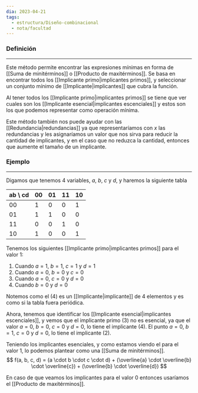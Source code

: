 ```yaml
---
dia: 2023-04-21
tags:
  - estructura/Diseño-combinacional
  - nota/facultad
---
```

### Definición
---
Este método permite encontrar las expresiones mínimas en forma de [[Suma de minitérminos]] o [[Producto de maxitérminos]]. Se basa en encontrar todos los [[Implicante primo|implicantes primos]], y seleccionar un conjunto mínimo de [[Implicante|implicantes]] que cubra la función.

Al tener todos los [[Implicante primo|implicantes primos]] se tiene que ver cuales son los [[Implicante esencial|implicantes escenciales]] y estos son los que podemos representar como operación mínima.

Este método también nos puede ayudar con las [[Redundancia|redundancias]] ya que representaríamos con $x$ las redundancias y les asignaríamos un valor que nos sirva para reducir la cantidad de implicantes, y en el caso que no reduzca la cantidad, entonces que aumente el tamaño de un implicante.

### Ejemplo
---
Digamos que tenemos 4 variables, $a$, $b$, $c$ y $d$, y haremos la siguiente tabla

| ab \\ cd | 00  | 01  | 11  | 10  |
| -------- | --- | --- | --- | --- |
| 00       | 1   | 0   | 0   | 1   |
| 01       | 1   | 1   | 0   | 0   |
| 11       | 0   | 0   | 1   | 0   |
| 10       | 1   | 0   | 0   | 1    |

Tenemos los siguientes [[Implicante primo|implicantes primos]] para el valor $1$:
1) Cuando $a = 1$, $b = 1$, $c = 1$ y $d = 1$
2) Cuando $a = 0$, $b = 0$ y $c = 0$
3) Cuando $a = 0$, $c = 0$ y $d = 0$
4) Cuando $b = 0$ y  $d = 0$

Notemos como el (4) es un [[Implicante|implicante]] de 4 elementos y es como si la tabla fuera periódica.

Ahora, tenemos que identificar los [[Implicante esencial|implicantes escenciales]], y vemos que el implicante primo (3) no es esencial, ya que el valor $a = 0$, $b = 0$, $c = 0$ y $d = 0$, lo tiene el implicante (4). El punto $a = 0$, $b = 1$, $c = 0$ y $d = 0$, lo tiene el implicante (2). 

Teniendo los implicantes esenciales, y como estamos viendo el para el valor $1$, lo podemos plantear como una [[Suma de minitérminos]].
$$ f(a, b, c, d) = (a \cdot b \cdot c \cdot d) + (\overline{a} \cdot \overline{b} \cdot \overline{c}) + (\overline{b} \cdot \overline{d}) $$

En caso de que veamos los implicantes para el valor $0$ entonces usaríamos el [[Producto de maxitérminos]].